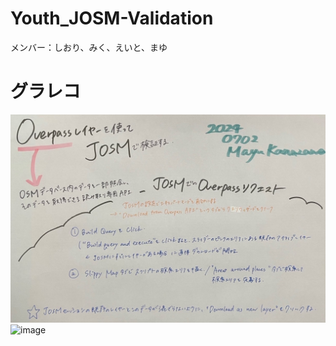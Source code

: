 # Youth_JOSM-Validation
メンバー：しおり、みく、えいと、まゆ

# グラレコ
![image](https://github.com/furuhashilab/Youth_JOSM-Validation/blob/main/data/JOSMvalidation_grareco_20240709a.jpeg?raw=true)
![image](https://github.com/furuhashilab/Youth_JOSM-Validation/assets/106800258/337d0399-ab59-464e-9c32-b1563d1a552e)

